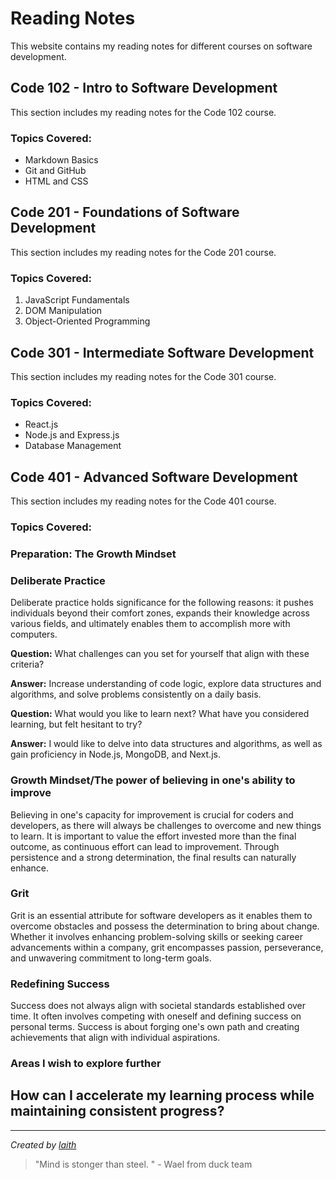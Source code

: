
# Reading Notes

This website contains my reading notes for different courses on software development.

## Code 102 - Intro to Software Development

This section includes my reading notes for the Code 102 course.

### Topics Covered:

- Markdown Basics
- Git and GitHub
- HTML and CSS

## Code 201 - Foundations of Software Development

This section includes my reading notes for the Code 201 course.

### Topics Covered:

1. JavaScript Fundamentals
2. DOM Manipulation
3. Object-Oriented Programming

## Code 301 - Intermediate Software Development

This section includes my reading notes for the Code 301 course.

### Topics Covered:

- React.js
- Node.js and Express.js
- Database Management

## Code 401 - Advanced Software Development

This section includes my reading notes for the Code 401 course.

### Topics Covered:
### Preparation: The Growth Mindset

### Deliberate Practice

Deliberate practice holds significance for the following reasons: it pushes individuals beyond their comfort zones, expands their knowledge across various fields, and ultimately enables them to accomplish more with computers.

**Question:** What challenges can you set for yourself that align with these criteria?

**Answer:** Increase understanding of code logic, explore data structures and algorithms, and solve problems consistently on a daily basis.

**Question:** What would you like to learn next? What have you considered learning, but felt hesitant to try?

**Answer:** I would like to delve into data structures and algorithms, as well as gain proficiency in Node.js, MongoDB, and Next.js.

### Growth Mindset/The power of believing in one's ability to improve

Believing in one's capacity for improvement is crucial for coders and developers, as there will always be challenges to overcome and new things to learn. It is important to value the effort invested more than the final outcome, as continuous effort can lead to improvement. Through persistence and a strong determination, the final results can naturally enhance.

### Grit

Grit is an essential attribute for software developers as it enables them to overcome obstacles and possess the determination to bring about change. Whether it involves enhancing problem-solving skills or seeking career advancements within a company, grit encompasses passion, perseverance, and unwavering commitment to long-term goals.

### Redefining Success

Success does not always align with societal standards established over time. It often involves competing with oneself and defining success on personal terms. Success is about forging one's own path and creating achievements that align with individual aspirations.

### Areas I wish to explore further

How can I accelerate my learning process while maintaining consistent progress?
---



---

*Created by [laith](https://github.com/laith-vlad)*

> "Mind is stonger than steel. " - Wael from duck team

